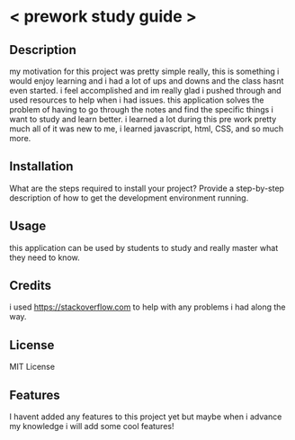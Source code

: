 # < prework study guide >

## Description

my motivation for this project was pretty simple really, this is something i would enjoy learning and i had a lot of ups and downs and the class hasnt even started. i feel accomplished and im really glad i pushed through and used resources to help when i had issues. this application solves the problem of having to go through the notes and find the specific things i want to study and learn better. i learned a lot during this pre work pretty much all of it was new to me, i learned javascript, html, CSS, and so much more.


## Installation

What are the steps required to install your project? Provide a step-by-step description of how to get the development environment running.

## Usage

this application can be used by students to study and really master what they need to know.

## Credits

i used https://stackoverflow.com to help with any problems i had along the way. 

## License

MIT License


## Features

I havent added any features to this project yet but maybe when i advance my knowledge i will add some cool features!
